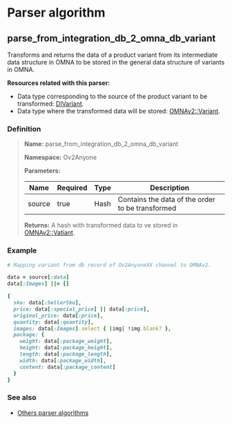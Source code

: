 # Parser algorithm
 
## parse_from_integration_db_2_omna_db_variant

Transforms and returns the data of a product variant from its intermediate data structure in OMNA to be stored
in the general data structure of variants in OMNA.

**Resources related with this parser:**

* Data type corresponding to the source of the product variant to be transformed: [DIVariant](../data-types/DIVariant.md).
* Data type where the transformed data will be stored: [OMNAv2::Variant](https://cenit.io/json_data_type?f[namespace][24075][v]=OMNAv2&f[name][24160][o]=is&f[name][24160][v]=Variant).
    
### Definition

> **Name:** parse_from_integration_db_2_omna_db_variant
> 
> **Namespace:** Ov2Anyone
>
> **Parameters:**
> 
> | Name | Required | Type | Description |
> | ---- | -------- | ---- | ----------- |
> | source | true | Hash | Contains the data of the order to be transformed |
>
> **Returns:** A hash with transformed data to ve stored in [OMNAv2::Vatiant](https://cenit.io/json_data_type?f[namespace][24075][v]&#x3D;OMNAv2&amp;f[name][24160][o]&#x3D;is&amp;f[name][24160][v]&#x3D;Vatiant).

### Example
```ruby
# Mapping variant from db record of Ov2AnyoneXX channel to OMNAv2.

data = source[:data]
data[:Images] ||= []

{
  sku: data[:SellerSku],
  price: data[:special_price] || data[:price],
  original_price: data[:price],
  quantity: data[:quantity],
  images: data[:Images].select { |img| !img.blank? },
  package: {
    weight: data[:package_weight],
    height: data[:package_height],
    length: data[:package_length],
    width: data[:package_width],
    content: data[:package_content]
  }
}
```

### See also
* [Others parser algorithms](overview?id=parse_from_integration_db_2_omna_db_variant)